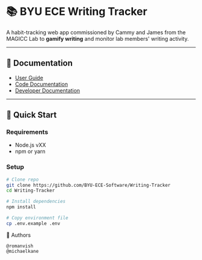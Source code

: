 # 📚 BYU ECE Writing Tracker

A habit-tracking web app commissioned by Cammy and James from the MAGICC Lab to **gamify writing** and monitor lab members' writing activity.

---
## 📑 Documentation

- [User Guide](./docs/USER_GUIDE.md)  
- [Code Documentation](./docs/CODE_DOCS.md)  
- [Developer Documentation](./docs/DEV_DOCS.md)  
---

## 🚀 Quick Start

### Requirements
- Node.js vXX
- npm or yarn

### Setup
```bash
# Clone repo
git clone https://github.com/BYU-ECE-Software/Writing-Tracker
cd Writing-Tracker

# Install dependencies
npm install

# Copy environment file
cp .env.example .env
```
👥 Authors

    @romanvish
    @michaelkane


